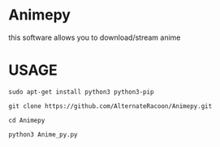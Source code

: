 # Animepy
this software allows you to download/stream anime

# USAGE

```
sudo apt-get install python3 python3-pip

git clone https://github.com/AlternateRacoon/Animepy.git

cd Animepy

python3 Anime_py.py


```
